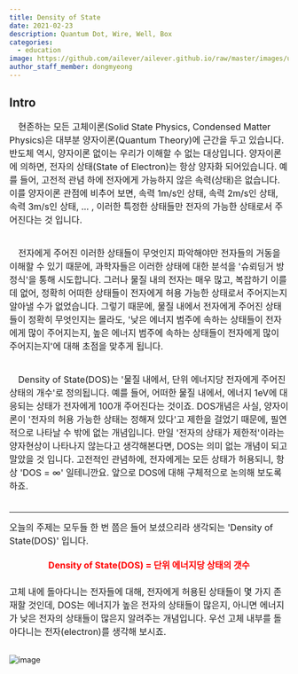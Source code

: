 ```yaml
---
title: Density of State
date: 2021-02-23
description: Quantum Dot, Wire, Well, Box
categories:
  - education
image: https://github.com/ailever/ailever.github.io/raw/master/images/unsplash/gray_Electronics.png
author_staff_member: dongmyeong
---
```


## Intro
<div style="font-size:medium;">
　현존하는 모든 고체이론(Solid State Physics, Condensed Matter Physics)은 대부분 양자이론(Quantum Theory)에 근간을 두고 있습니다. 반도체 역시, 양자이론 없이는 우리가 이해할 수 없는 대상입니다. 양자이론에 의하면, 전자의 상태(State of Electron)는 항상 양자화 되어있습니다. 예를 들어, 고전적 관념 하에 전자에게 가능하지 않은 속력(상태)은 없습니다. 이를 양자이론 관점에 비추어 보면, 속력 1m/s인 상태, 속력 2m/s인 상태, 속력 3m/s인 상태, … , 이러한 특정한 상태들만 전자의 가능한 상태로서 주어진다는 것 입니다. <br><br>

　전자에게 주어진 이러한 상태들이 무엇인지 파악해야만 전자들의 거동을 이해할 수 있기 때문에, 과학자들은 이러한 상태에 대한 분석을 '슈뢰딩거 방정식'을 통해 시도합니다. 그러나 물질 내의 전자는 매우 많고, 복잡하기 이를 데 없어, 정확히 어떠한 상태들이 전자에게 허용 가능한 상태로서 주어지는지 알아낼 수가 없었습니다. 그렇기 때문에, 물질 내에서 전자에게 주어진 상태들이 정확히 무엇인지는 몰라도, '낮은 에너지 범주에 속하는 상태들이 전자에게 많이 주어지는지, 높은 에너지 범주에 속하는 상태들이 전자에게 많이 주어지는지'에 대해 초점을 맞추게 됩니다. <br><br>

　Density of State(DOS)는 '물질 내에서, 단위 에너지당 전자에게 주어진 상태의 개수'로 정의됩니다. 예를 들어, 어떠한 물질 내에서, 에너지 1eV에 대응되는 상태가 전자에게 100개 주어진다는 것이죠. DOS개념은 사실, 양자이론이 '전자의 허용 가능한 상태는 정해져 있다'고 제한을 걸었기 때문에, 필연적으로 나타날 수 밖에 없는 개념입니다. 만일 '전자의 상태가 제한적'이라는 양자현상이 나타나지 않는다고 생각해본다면, DOS는 의미 없는 개념이 되고 말았을 것 입니다. 고전적인 관념하에, 전자에게는 모든 상태가 허용되니, 항상 'DOS = ∞' 일테니깐요. 앞으로 DOS에 대해 구체적으로 논의해 보도록 하죠. <br><br>
</div>

---

<div style="font-size:medium;">
오늘의 주제는 모두들 한 번 쯤은 들어 보셨으리라 생각되는 'Density of State(DOS)' 입니다.
</div>

<div align="center" style="color:red;font-weight:bold;font-size:medium;">
<br>Density of State(DOS) = 단위 에너지당 상태의 갯수<br>　
</div>

<div style="font-size:medium;">
고체 내에 돌아다니는 전자들에 대해, 전자에게 허용된 상태들이 몇 가지 존재할 것인데, DOS는 에너지가 높은 전자의 상태들이 많은지, 아니면 에너지가 낮은 전자의 상태들이 많은지 알려주는 개념입니다. 우선 고체 내부를 돌아다니는 전자(electron)를 생각해 보시죠.
</div><br>

![image](https://user-images.githubusercontent.com/52376448/108737302-d3cd4280-7575-11eb-84a7-1638230eab54.png)
 
  
  



